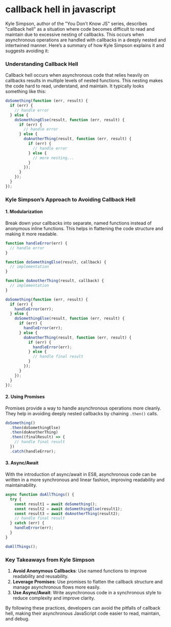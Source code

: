 # callback hell in javascript

Kyle Simpson, author of the "You Don't Know JS" series, describes "callback hell" as a situation where code becomes difficult to read and maintain due to excessive nesting of callbacks. This occurs when asynchronous operations are handled with callbacks in a deeply nested and intertwined manner. Here’s a summary of how Kyle Simpson explains it and suggests avoiding it:

### Understanding Callback Hell

Callback hell occurs when asynchronous code that relies heavily on callbacks results in multiple levels of nested functions. This nesting makes the code hard to read, understand, and maintain. It typically looks something like this:

```javascript
doSomething(function (err, result) {
  if (err) {
    // handle error
  } else {
    doSomethingElse(result, function (err, result) {
      if (err) {
        // handle error
      } else {
        doAnotherThing(result, function (err, result) {
          if (err) {
            // handle error
          } else {
            // more nesting...
          }
        });
      }
    });
  }
});
```

### Kyle Simpson’s Approach to Avoiding Callback Hell

#### 1. **Modularization**

Break down your callbacks into separate, named functions instead of anonymous inline functions. This helps in flattening the code structure and making it more readable.

```javascript
function handleError(err) {
  // handle error
}

function doSomethingElse(result, callback) {
  // implementation
}

function doAnotherThing(result, callback) {
  // implementation
}

doSomething(function (err, result) {
  if (err) {
    handleError(err);
  } else {
    doSomethingElse(result, function (err, result) {
      if (err) {
        handleError(err);
      } else {
        doAnotherThing(result, function (err, result) {
          if (err) {
            handleError(err);
          } else {
            // handle final result
          }
        });
      }
    });
  }
});
```

#### 2. **Using Promises**

Promises provide a way to handle asynchronous operations more cleanly. They help in avoiding deeply nested callbacks by chaining `.then()` calls.

```javascript
doSomething()
  .then(doSomethingElse)
  .then(doAnotherThing)
  .then((finalResult) => {
    // handle final result
  })
  .catch(handleError);
```

#### 3. **Async/Await**

With the introduction of async/await in ES8, asynchronous code can be written in a more synchronous and linear fashion, improving readability and maintainability.

```javascript
async function doAllThings() {
  try {
    const result1 = await doSomething();
    const result2 = await doSomethingElse(result1);
    const result3 = await doAnotherThing(result2);
    // handle final result
  } catch (err) {
    handleError(err);
  }
}

doAllThings();
```

### Key Takeaways from Kyle Simpson

1. **Avoid Anonymous Callbacks**: Use named functions to improve readability and reusability.
2. **Leverage Promises**: Use promises to flatten the callback structure and manage asynchronous flows more easily.
3. **Use Async/Await**: Write asynchronous code in a synchronous style to reduce complexity and improve clarity.

By following these practices, developers can avoid the pitfalls of callback hell, making their asynchronous JavaScript code easier to read, maintain, and debug.

